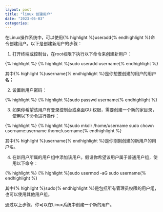 ```yaml
---
layout: post
title: "linux 创建用户"
date: "2023-05-03"
categories: 
---
```

<div id="rtf5767">
<div>
<p>在Linux操作系统中，可以使用{% highlight %}useradd{% endhighlight %}命令创建用户。以下是创建新用户的步骤：</p>

<ol>
	<li>打开终端或控制台，在root权限下执行以下命令来创建新用户：</li>
</ol>

{% highlight %}
{% highlight %}sudo useradd username{% endhighlight %}

<p>其中{% highlight %}username{% endhighlight %}是你想要创建的用户的用户名；</p>

<ol start="2">
	<li>设置新用户密码：</li>
</ol>

{% highlight %}
{% highlight %}sudo passwd username{% endhighlight %}

<ol start="3">
	<li>如果你希望该用户有登录控制台或桌面GUI权限，需要创建一个新的家目录，使用以下命令进行操作：</li>
</ol>

{% highlight %}
{% highlight %}sudo mkdir /home/username
sudo chown username:username /home/username{% endhighlight %}

<p>其中{% highlight %}username{% endhighlight %}是你刚刚创建的新用户的用户名。</p>

<ol start="4">
	<li>在新用户所属的用户组中添加该用户。假设你希望该用户属于普通用户组，使用以下命令：</li>
</ol>

{% highlight %}
{% highlight %}sudo usermod -aG sudo username{% endhighlight %}

<p>其中{% highlight %}sudo{% endhighlight %}是包括所有管理员权限的用户组，也可以使用其他用户组。</p>

<p>通过以上步骤，你可以在Linux系统中创建一个新的用户。</p>
</div>
</div>

